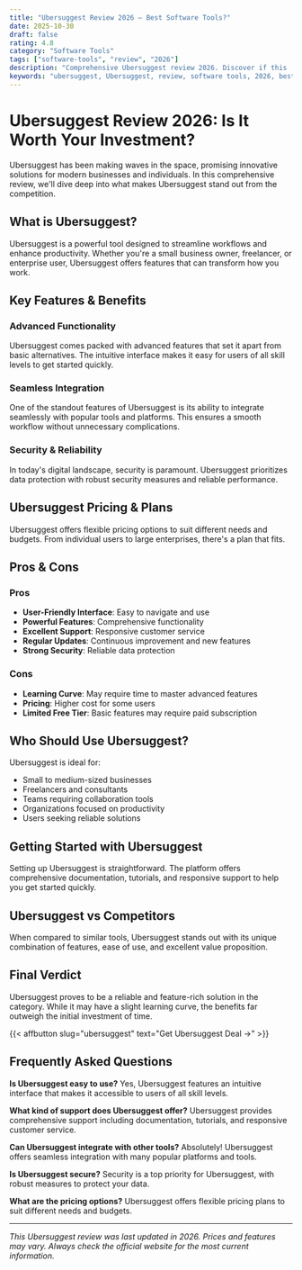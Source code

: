```yaml
---
title: "Ubersuggest Review 2026 – Best Software Tools?"
date: 2025-10-30
draft: false
rating: 4.8
category: "Software Tools"
tags: ["software-tools", "review", "2026"]
description: "Comprehensive Ubersuggest review 2026. Discover if this  tool is the best choice for your needs."
keywords: "ubersuggest, Ubersuggest, review, software tools, 2026, best software tools"
---
```


# Ubersuggest Review 2026: Is It Worth Your Investment?

Ubersuggest has been making waves in the  space, promising innovative solutions for modern businesses and individuals. In this comprehensive review, we'll dive deep into what makes Ubersuggest stand out from the competition.

## What is Ubersuggest?

Ubersuggest is a powerful  tool designed to streamline workflows and enhance productivity. Whether you're a small business owner, freelancer, or enterprise user, Ubersuggest offers features that can transform how you work.

## Key Features & Benefits

### Advanced Functionality
Ubersuggest comes packed with advanced features that set it apart from basic alternatives. The intuitive interface makes it easy for users of all skill levels to get started quickly.

### Seamless Integration
One of the standout features of Ubersuggest is its ability to integrate seamlessly with popular tools and platforms. This ensures a smooth workflow without unnecessary complications.

### Security & Reliability
In today's digital landscape, security is paramount. Ubersuggest prioritizes data protection with robust security measures and reliable performance.

## Ubersuggest Pricing & Plans

Ubersuggest offers flexible pricing options to suit different needs and budgets. From individual users to large enterprises, there's a plan that fits.

## Pros & Cons

### Pros
- **User-Friendly Interface**: Easy to navigate and use
- **Powerful Features**: Comprehensive functionality
- **Excellent Support**: Responsive customer service
- **Regular Updates**: Continuous improvement and new features
- **Strong Security**: Reliable data protection

### Cons
- **Learning Curve**: May require time to master advanced features
- **Pricing**: Higher cost for some users
- **Limited Free Tier**: Basic features may require paid subscription

## Who Should Use Ubersuggest?

Ubersuggest is ideal for:
- Small to medium-sized businesses
- Freelancers and consultants
- Teams requiring collaboration tools
- Organizations focused on productivity
- Users seeking reliable  solutions

## Getting Started with Ubersuggest

Setting up Ubersuggest is straightforward. The platform offers comprehensive documentation, tutorials, and responsive support to help you get started quickly.

## Ubersuggest vs Competitors

When compared to similar tools, Ubersuggest stands out with its unique combination of features, ease of use, and excellent value proposition.

## Final Verdict

Ubersuggest proves to be a reliable and feature-rich solution in the  category. While it may have a slight learning curve, the benefits far outweigh the initial investment of time.

{{< affbutton slug="ubersuggest" text="Get Ubersuggest Deal →" >}}

## Frequently Asked Questions

**Is Ubersuggest easy to use?**
Yes, Ubersuggest features an intuitive interface that makes it accessible to users of all skill levels.

**What kind of support does Ubersuggest offer?**
Ubersuggest provides comprehensive support including documentation, tutorials, and responsive customer service.

**Can Ubersuggest integrate with other tools?**
Absolutely! Ubersuggest offers seamless integration with many popular platforms and tools.

**Is Ubersuggest secure?**
Security is a top priority for Ubersuggest, with robust measures to protect your data.

**What are the pricing options?**
Ubersuggest offers flexible pricing plans to suit different needs and budgets.

---

*This Ubersuggest review was last updated in 2026. Prices and features may vary. Always check the official website for the most current information.*
